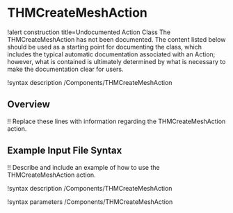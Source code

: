 # THMCreateMeshAction

!alert construction title=Undocumented Action Class
The THMCreateMeshAction has not been documented. The content listed below should be used as a starting point for
documenting the class, which includes the typical automatic documentation associated with an Action;
however, what is contained is ultimately determined by what is necessary to make the documentation
clear for users.

!syntax description /Components/THMCreateMeshAction

## Overview

!! Replace these lines with information regarding the THMCreateMeshAction action.

## Example Input File Syntax

!! Describe and include an example of how to use the THMCreateMeshAction action.

!syntax description /Components/THMCreateMeshAction

!syntax parameters /Components/THMCreateMeshAction
